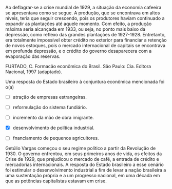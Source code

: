 

Ao deflagrar-se a crise mundial de 1929, a situação da economia cafeeira se apresentava como se segue. A produção, que se encontrava em altos níveis, teria que seguir crescendo, pois os produtores haviam continuado a expandir as plantações até aquele momento. Com efeito, a produção máxima seria alcançada em 1933, ou seja, no ponto mais baixo da depressão, como reflexo das grandes plantações de 1927-1928. Entretanto, era totalmente impossível obter crédito no exterior para financiar a retenção de novos estoques, pois o mercado internacional de capitais se encontrava em profunda depressão, e o crédito do governo desaparecera com a evaporação das reservas.

FURTADO, C. Formacão econômica do Brasil. São Paulo: Cia. Editora Nacional, 1997 (adaptado).

Uma resposta do Estado brasileiro à conjuntura econômica mencionada foi o(a)



- [ ] atração de empresas estrangeiras.
- [ ] reformulação do sistema fundiário.
- [ ] incremento da mão de obra imigrante.
- [x] desenvolvimento de política industrial.
- [ ] fnanciamento de pequenos agricultores.


Getúlio Vargas começou o seu regime político a partir da Revolução de 1930. O governo enfrentou, em seus primeiros anos de vida, os efeitos da Crise de 1929, que prejudicou o mercado de café, a entrada de crédito e mercadorias internacionais. A resposta do Estado brasileiro a esse cenário foi estimular o desenvolvimento industrial a fim de levar a nação brasileira a uma sustentação própria e a um progresso nacional, em uma década em que as potências capitalistas estavam em crise.
